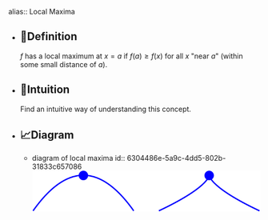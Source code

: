 alias:: Local Maxima

- ## 📝Definition
  $f$ has a local maximum at $x=a$ if $f(a)\geq f(x)$ for all $x$ "near $a$" (within some small distance of $a$).
- ## 🧠Intuition
  Find an intuitive way of understanding this concept.
- ## 📈Diagram
	- diagram of local maxima
	  id:: 6304486e-5a9c-4dd5-802b-31833c657086
	  ![local maxima](../assets/local_maxima.svg)